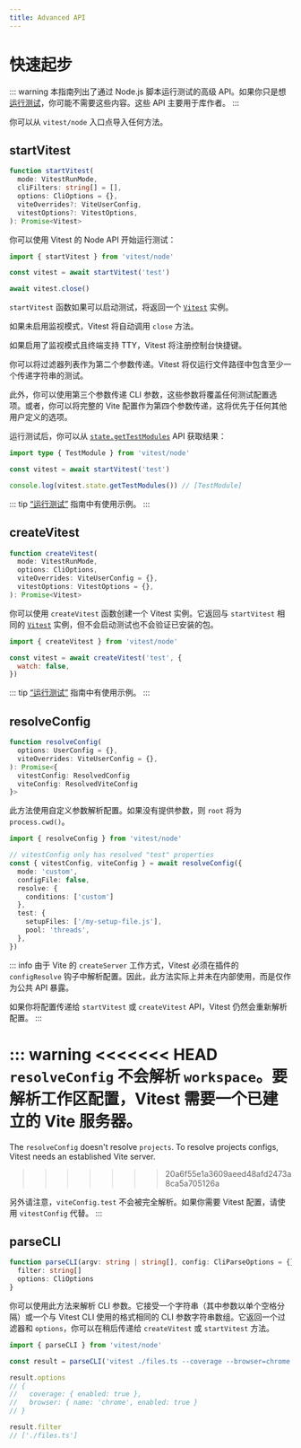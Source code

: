 ```yaml
---
title: Advanced API
---
```


# 快速起步

::: warning
本指南列出了通过 Node.js 脚本运行测试的高级 API。如果你只是想[运行测试](/guide/)，你可能不需要这些内容。这些 API 主要用于库作者。
:::

你可以从 `vitest/node` 入口点导入任何方法。

## startVitest

```ts
function startVitest(
  mode: VitestRunMode,
  cliFilters: string[] = [],
  options: CliOptions = {},
  viteOverrides?: ViteUserConfig,
  vitestOptions?: VitestOptions,
): Promise<Vitest>
```

你可以使用 Vitest 的 Node API 开始运行测试：

```js
import { startVitest } from 'vitest/node'

const vitest = await startVitest('test')

await vitest.close()
```

`startVitest` 函数如果可以启动测试，将返回一个 [`Vitest`](/advanced/api/vitest) 实例。

如果未启用监视模式，Vitest 将自动调用 `close` 方法。

如果启用了监视模式且终端支持 TTY，Vitest 将注册控制台快捷键。

你可以将过滤器列表作为第二个参数传递。Vitest 将仅运行文件路径中包含至少一个传递字符串的测试。

此外，你可以使用第三个参数传递 CLI 参数，这些参数将覆盖任何测试配置选项。或者，你可以将完整的 Vite 配置作为第四个参数传递，这将优先于任何其他用户定义的选项。

运行测试后，你可以从 [`state.getTestModules`](/advanced/api/test-module) API 获取结果：

```ts
import type { TestModule } from 'vitest/node'

const vitest = await startVitest('test')

console.log(vitest.state.getTestModules()) // [TestModule]
```

::: tip
[“运行测试”](/advanced/guide/tests#startvitest) 指南中有使用示例。
:::

## createVitest

```ts
function createVitest(
  mode: VitestRunMode,
  options: CliOptions,
  viteOverrides: ViteUserConfig = {},
  vitestOptions: VitestOptions = {},
): Promise<Vitest>
```

你可以使用 `createVitest` 函数创建一个 Vitest 实例。它返回与 `startVitest` 相同的 [`Vitest`](/advanced/api/vitest) 实例，但不会启动测试也不会验证已安装的包。

```js
import { createVitest } from 'vitest/node'

const vitest = await createVitest('test', {
  watch: false,
})
```

::: tip
[“运行测试”](/advanced/guide/tests#createvitest) 指南中有使用示例。
:::

## resolveConfig

```ts
function resolveConfig(
  options: UserConfig = {},
  viteOverrides: ViteUserConfig = {},
): Promise<{
  vitestConfig: ResolvedConfig
  viteConfig: ResolvedViteConfig
}>
```

此方法使用自定义参数解析配置。如果没有提供参数，则 `root` 将为 `process.cwd()`。

```ts
import { resolveConfig } from 'vitest/node'

// vitestConfig only has resolved "test" properties
const { vitestConfig, viteConfig } = await resolveConfig({
  mode: 'custom',
  configFile: false,
  resolve: {
    conditions: ['custom']
  },
  test: {
    setupFiles: ['/my-setup-file.js'],
    pool: 'threads',
  },
})
```

::: info
由于 Vite 的 `createServer` 工作方式，Vitest 必须在插件的 `configResolve` 钩子中解析配置。因此，此方法实际上并未在内部使用，而是仅作为公共 API 暴露。

如果你将配置传递给 `startVitest` 或 `createVitest` API，Vitest 仍然会重新解析配置。
:::

::: warning
<<<<<<< HEAD
`resolveConfig` 不会解析 `workspace`。要解析工作区配置，Vitest 需要一个已建立的 Vite 服务器。
=======
The `resolveConfig` doesn't resolve `projects`. To resolve projects configs, Vitest needs an established Vite server.
>>>>>>> 20a6f55e1a3609aeed48afd2473a8ca5a705126a

另外请注意，`viteConfig.test` 不会被完全解析。如果你需要 Vitest 配置，请使用 `vitestConfig` 代替。
:::

## parseCLI

```ts
function parseCLI(argv: string | string[], config: CliParseOptions = {}): {
  filter: string[]
  options: CliOptions
}
```

你可以使用此方法来解析 CLI 参数。它接受一个字符串（其中参数以单个空格分隔）或一个与 Vitest CLI 使用的格式相同的 CLI 参数字符串数组。它返回一个过滤器和 `options`，你可以在稍后传递给 `createVitest` 或 `startVitest` 方法。

```ts
import { parseCLI } from 'vitest/node'

const result = parseCLI('vitest ./files.ts --coverage --browser=chrome')

result.options
// {
//   coverage: { enabled: true },
//   browser: { name: 'chrome', enabled: true }
// }

result.filter
// ['./files.ts']
```
